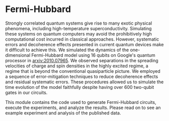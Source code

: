 # Fermi-Hubbard

Strongly correlated quantum systems give rise to many exotic physical phenomena, 
including high-temperature superconductivity. 
Simulating these systems on quantum computers may avoid the prohibitively 
high computational cost incurred in classical approaches. 
However, systematic errors and decoherence effects presented in current quantum 
devices make it difficult to achieve this. 
We simulated the dynamics of the one-dimensional Fermi-Hubbard model 
using 16 qubits on Google's quantum processor in 
[arxiv:2010.07965](https://arxiv.org/abs/2010.07965).
We observed separations in the 
spreading velocities of charge and spin densities in the highly excited regime, 
a regime that is beyond the conventional quasiparticle picture. 
We employed a sequence of error-mitigation techniques to reduce decoherence 
effects and residual systematic errors. 
These procedures allowed us to simulate the time evolution of the model 
faithfully despite having over 600 two-qubit gates in our circuits.

This module contains the code used to generate Fermi-Hubbard circuits,
execute the experiments, and analyze the results. Please read on to see
an example experiment and analysis of the published data.

